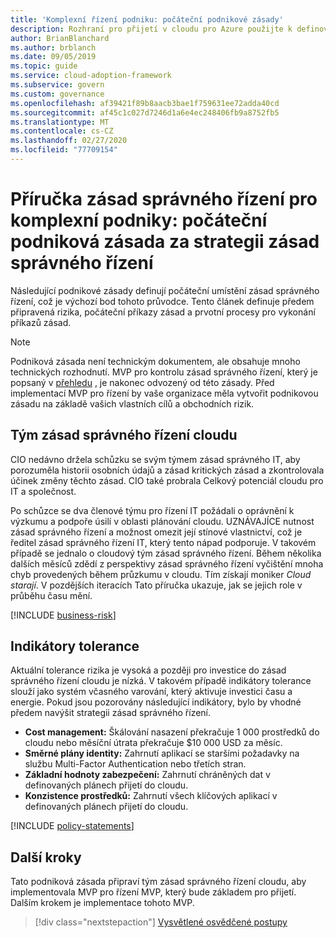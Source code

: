 ```yaml
---
title: 'Komplexní řízení podniku: počáteční podnikové zásady'
description: Rozhraní pro přijetí v cloudu pro Azure použijte k definování počátečního umístění zásad správného řízení, rizik prvotní fáze, počátečních příkazů zásad a procesů vynuceného vynucení.
author: BrianBlanchard
ms.author: brblanch
ms.date: 09/05/2019
ms.topic: guide
ms.service: cloud-adoption-framework
ms.subservice: govern
ms.custom: governance
ms.openlocfilehash: af39421f89b8aacb3bae1f759631ee72adda40cd
ms.sourcegitcommit: af45c1c027d7246d1a6e4ec248406fb9a8752fb5
ms.translationtype: MT
ms.contentlocale: cs-CZ
ms.lasthandoff: 02/27/2020
ms.locfileid: "77709154"
---
```

# <a name="governance-guide-for-complex-enterprises-initial-corporate-policy-behind-the-governance-strategy"></a>Příručka zásad správného řízení pro komplexní podniky: počáteční podniková zásada za strategii zásad správného řízení

Následující podnikové zásady definují počáteční umístění zásad správného řízení, což je výchozí bod tohoto průvodce. Tento článek definuje předem připravená rizika, počáteční příkazy zásad a prvotní procesy pro vykonání příkazů zásad.

> [!NOTE]
>Podniková zásada není technickým dokumentem, ale obsahuje mnoho technických rozhodnutí. MVP pro kontrolu zásad správného řízení, který je popsaný v [přehledu](./index.md) , je nakonec odvozený od této zásady. Před implementací MVP pro řízení by vaše organizace měla vytvořit podnikovou zásadu na základě vašich vlastních cílů a obchodních rizik.

## <a name="cloud-governance-team"></a>Tým zásad správného řízení cloudu

CIO nedávno držela schůzku se svým týmem zásad správného IT, aby porozuměla historii osobních údajů a zásad kritických zásad a zkontrolovala účinek změny těchto zásad. CIO také probrala Celkový potenciál cloudu pro IT a společnost.

Po schůzce se dva členové týmu pro řízení IT požádali o oprávnění k výzkumu a podpoře úsilí v oblasti plánování cloudu. UZNÁVAJÍCE nutnost zásad správného řízení a možnost omezit její stínové vlastnictví, což je ředitel zásad správného řízení IT, který tento nápad podporuje. V takovém případě se jednalo o cloudový tým zásad správného řízení. Během několika dalších měsíců zdědí z perspektivy zásad správného řízení vyčištění mnoha chyb provedených během průzkumu v cloudu. Tím získají moniker _Cloud starají_. V pozdějších iteracích Tato příručka ukazuje, jak se jejich role v průběhu času mění.

[!INCLUDE [business-risk](../../../../includes/business-risks.md)]

## <a name="tolerance-indicators"></a>Indikátory tolerance

Aktuální tolerance rizika je vysoká a později pro investice do zásad správného řízení cloudu je nízká. V takovém případě indikátory tolerance slouží jako systém včasného varování, který aktivuje investici času a energie. Pokud jsou pozorovány následující indikátory, bylo by vhodné předem navýšit strategii zásad správného řízení.

- **Cost management:** Škálování nasazení překračuje 1 000 prostředků do cloudu nebo měsíční útrata překračuje $10 000 USD za měsíc.
- **Směrné plány identity:** Zahrnutí aplikací se staršími požadavky na službu Multi-Factor Authentication nebo třetích stran.
- **Základní hodnoty zabezpečení:** Zahrnutí chráněných dat v definovaných plánech přijetí do cloudu.
- **Konzistence prostředků:** Zahrnutí všech klíčových aplikací v definovaných plánech přijetí do cloudu.

[!INCLUDE [policy-statements](../../../../includes/policy-statements.md)]

## <a name="next-steps"></a>Další kroky

Tato podniková zásada připraví tým zásad správného řízení cloudu, aby implementovala MVP pro řízení MVP, který bude základem pro přijetí. Dalším krokem je implementace tohoto MVP.

> [!div class="nextstepaction"]
> [Vysvětlené osvědčené postupy](./prescriptive-guidance.md)
